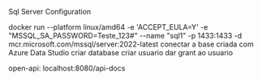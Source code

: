 Sql Server Configuration

docker run --platform linux/amd64 -e 'ACCEPT_EULA=Y' -e "MSSQL_SA_PASSWORD=Teste_123#" --name "sql1" -p 1433:1433 -d mcr.microsoft.com/mssql/server:2022-latest
conectar a base criada com Azure Data Studio
criar database
criar usuario
dar grant ao usuario


open-api: localhost:8080/api-docs